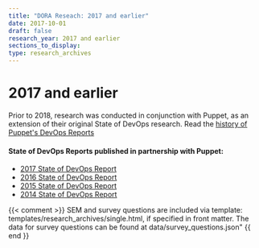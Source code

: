 ```yaml
---
title: "DORA Reseach: 2017 and earlier"
date: 2017-10-01
draft: false
research_year: 2017 and earlier
sections_to_display:
type: research_archives
---
```


# 2017 and earlier
Prior to 2018, research was conducted in conjunction with Puppet, as an extension of their original State of DevOps research. Read the [history of Puppet's DevOps Reports](https://www.puppet.com/resources/history-of-devops-reports)

#### State of DevOps Reports published in partnership with Puppet:
- [2017 State of DevOps Report](pdf/state-of-devops-2017.pdf)
- [2016 State of DevOps Report](pdf/state-of-devops-2016.pdf)
- [2015 State of DevOps Report](pdf/state-of-devops-2015.pdf)
- [2014 State of DevOps Report](pdf/state-of-devops-2014.pdf)

{{< comment >}}
    SEM and survey questions are included via template: templates/research_archives/single.html, if specified in front matter. The data for survey questions can be found at data/survey_questions.json"
{{ end }}